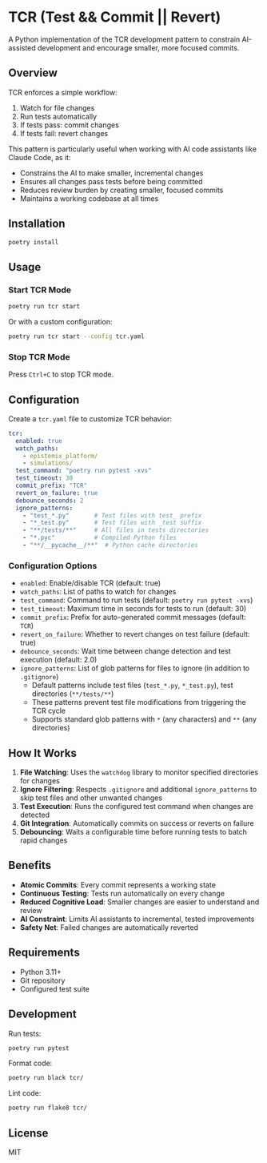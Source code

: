 # TCR (Test && Commit || Revert)

A Python implementation of the TCR development pattern to constrain AI-assisted development and encourage smaller, more focused commits.

## Overview

TCR enforces a simple workflow:
1. Watch for file changes
2. Run tests automatically
3. If tests pass: commit changes
4. If tests fail: revert changes

This pattern is particularly useful when working with AI code assistants like Claude Code, as it:
- Constrains the AI to make smaller, incremental changes
- Ensures all changes pass tests before being committed
- Reduces review burden by creating smaller, focused commits
- Maintains a working codebase at all times

## Installation

```bash
poetry install
```

## Usage

### Start TCR Mode

```bash
poetry run tcr start
```

Or with a custom configuration:

```bash
poetry run tcr start --config tcr.yaml
```

### Stop TCR Mode

Press `Ctrl+C` to stop TCR mode.

## Configuration

Create a `tcr.yaml` file to customize TCR behavior:

```yaml
tcr:
  enabled: true
  watch_paths:
    - epistemix_platform/
    - simulations/
  test_command: "poetry run pytest -xvs"
  test_timeout: 30
  commit_prefix: "TCR"
  revert_on_failure: true
  debounce_seconds: 2
  ignore_patterns:
    - "test_*.py"       # Test files with test_ prefix
    - "*_test.py"       # Test files with _test suffix
    - "**/tests/**"     # All files in tests directories
    - "*.pyc"           # Compiled Python files
    - "**/__pycache__/**"  # Python cache directories
```

### Configuration Options

- `enabled`: Enable/disable TCR (default: true)
- `watch_paths`: List of paths to watch for changes
- `test_command`: Command to run tests (default: `poetry run pytest -xvs`)
- `test_timeout`: Maximum time in seconds for tests to run (default: 30)
- `commit_prefix`: Prefix for auto-generated commit messages (default: `TCR`)
- `revert_on_failure`: Whether to revert changes on test failure (default: true)
- `debounce_seconds`: Wait time between change detection and test execution (default: 2.0)
- `ignore_patterns`: List of glob patterns for files to ignore (in addition to `.gitignore`)
  - Default patterns include test files (`test_*.py`, `*_test.py`), test directories (`**/tests/**`)
  - These patterns prevent test file modifications from triggering the TCR cycle
  - Supports standard glob patterns with `*` (any characters) and `**` (any directories)

## How It Works

1. **File Watching**: Uses the `watchdog` library to monitor specified directories for changes
2. **Ignore Filtering**: Respects `.gitignore` and additional `ignore_patterns` to skip test files and other unwanted changes
3. **Test Execution**: Runs the configured test command when changes are detected
4. **Git Integration**: Automatically commits on success or reverts on failure
5. **Debouncing**: Waits a configurable time before running tests to batch rapid changes

## Benefits

- **Atomic Commits**: Every commit represents a working state
- **Continuous Testing**: Tests run automatically on every change
- **Reduced Cognitive Load**: Smaller changes are easier to understand and review
- **AI Constraint**: Limits AI assistants to incremental, tested improvements
- **Safety Net**: Failed changes are automatically reverted

## Requirements

- Python 3.11+
- Git repository
- Configured test suite

## Development

Run tests:
```bash
poetry run pytest
```

Format code:
```bash
poetry run black tcr/
```

Lint code:
```bash
poetry run flake8 tcr/
```

## License

MIT